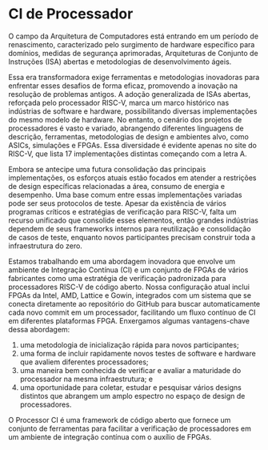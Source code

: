 # CI de Processador

O campo da Arquitetura de Computadores está entrando em um período de renascimento, caracterizado pelo surgimento de hardware específico para domínios, medidas de segurança aprimoradas, Arquiteturas de Conjunto de Instruções (ISA) abertas e metodologias de desenvolvimento ágeis.

Essa era transformadora exige ferramentas e metodologias inovadoras para enfrentar esses desafios de forma eficaz, promovendo a inovação na resolução de problemas antigos. A adoção generalizada de ISAs abertas, reforçada pelo processador RISC-V, marca um marco histórico nas indústrias de software e hardware, possibilitando diversas implementações do mesmo modelo de hardware. No entanto, o cenário dos projetos de processadores é vasto e variado, abrangendo diferentes linguagens de descrição, ferramentas, metodologias de design e ambientes alvo, como ASICs, simulações e FPGAs. Essa diversidade é evidente apenas no site do RISC-V, que lista 17 implementações distintas começando com a letra A.

Embora se antecipe uma futura consolidação das principais implementações, os esforços atuais estão focados em atender a restrições de design específicas relacionadas a área, consumo de energia e desempenho. Uma base comum entre essas implementações variadas pode ser seus protocolos de teste. Apesar da existência de vários programas críticos e estratégias de verificação para RISC-V, falta um recurso unificado que consolide esses elementos, então grandes indústrias dependem de seus frameworks internos para reutilização e consolidação de casos de teste, enquanto novos participantes precisam construir toda a infraestrutura do zero.

Estamos trabalhando em uma abordagem inovadora que envolve um ambiente de Integração Contínua (CI) e um conjunto de FPGAs de vários fabricantes como uma estratégia de verificação padronizada para processadores RISC-V de código aberto. Nossa configuração atual inclui FPGAs da Intel, AMD, Lattice e Gowin, integrados com um sistema que se conecta diretamente ao repositório do GitHub para buscar automaticamente cada novo commit em um processador, facilitando um fluxo contínuo de CI em diferentes plataformas FPGA. Enxergamos algumas vantagens-chave dessa abordagem:

1. uma metodologia de inicialização rápida para novos participantes;
2. uma forma de incluir rapidamente novos testes de software e hardware que avaliem diferentes processadores;
3. uma maneira bem conhecida de verificar e avaliar a maturidade do processador na mesma infraestrutura; e
4. uma oportunidade para coletar, estudar e pesquisar vários designs distintos que abrangem um amplo espectro no espaço de design de processadores.

O Processor CI é uma framework de código aberto que fornece um conjunto de ferramentas para facilitar a verificação de processadores em um ambiente de integração contínua com o auxílio de FPGAs.